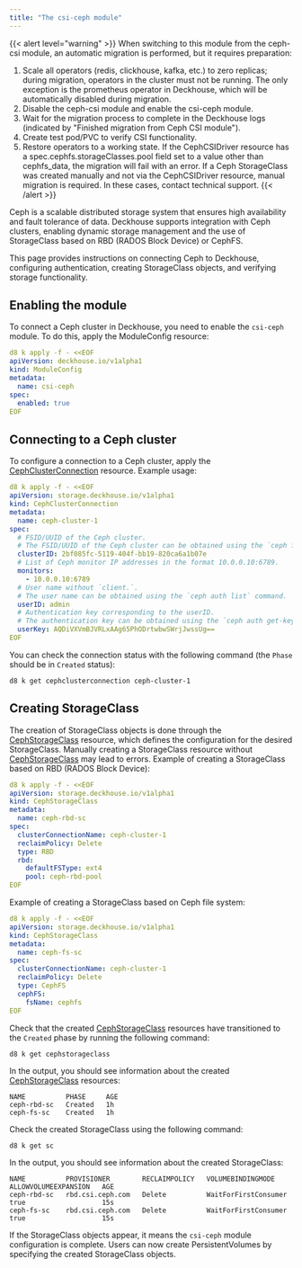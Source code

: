 ```yaml
---
title: "The csi-ceph module"
---
```


{{< alert level="warning" >}}
When switching to this module from the ceph-csi module, an automatic migration is performed, but it requires preparation:
1. Scale all operators (redis, clickhouse, kafka, etc.) to zero replicas; during migration, operators in the cluster must not be running. The only exception is the prometheus operator in Deckhouse, which will be automatically disabled during migration.
2. Disable the ceph-csi module and enable the csi-ceph module.
3. Wait for the migration process to complete in the Deckhouse logs (indicated by "Finished migration from Ceph CSI module").
4. Create test pod/PVC to verify CSI functionality.
5. Restore operators to a working state.
If the CephCSIDriver resource has a spec.cephfs.storageClasses.pool field set to a value other than cephfs_data, the migration will fail with an error.
If a Ceph StorageClass was created manually and not via the CephCSIDriver resource, manual migration is required.
In these cases, contact technical support.
{{< /alert >}}

Ceph is a scalable distributed storage system that ensures high availability and fault tolerance of data. Deckhouse supports integration with Ceph clusters, enabling dynamic storage management and the use of StorageClass based on RBD (RADOS Block Device) or CephFS.

This page provides instructions on connecting Ceph to Deckhouse, configuring authentication, creating StorageClass objects, and verifying storage functionality.

## Enabling the module

To connect a Ceph cluster in Deckhouse, you need to enable the `csi-ceph` module. To do this, apply the ModuleConfig resource:

```yaml
d8 k apply -f - <<EOF
apiVersion: deckhouse.io/v1alpha1
kind: ModuleConfig
metadata:
  name: csi-ceph
spec:
  enabled: true
EOF
```

## Connecting to a Ceph cluster

To configure a connection to a Ceph cluster, apply the [CephClusterConnection](../../../reference/cr/cephclusterconnection/) resource. Example usage:

```yaml
d8 k apply -f - <<EOF
apiVersion: storage.deckhouse.io/v1alpha1
kind: CephClusterConnection
metadata:
  name: ceph-cluster-1
spec:
  # FSID/UUID of the Ceph cluster.
  # The FSID/UUID of the Ceph cluster can be obtained using the `ceph fsid` command.
  clusterID: 2bf085fc-5119-404f-bb19-820ca6a1b07e
  # List of Ceph monitor IP addresses in the format 10.0.0.10:6789.
  monitors:
    - 10.0.0.10:6789
  # User name without `client.`.
  # The user name can be obtained using the `ceph auth list` command.
  userID: admin
  # Authentication key corresponding to the userID.
  # The authentication key can be obtained using the `ceph auth get-key client.admin` command.
  userKey: AQDiVXVmBJVRLxAAg65PhODrtwbwSWrjJwssUg==
EOF
```

You can check the connection status with the following command (the `Phase` should be in `Created` status):

```shell
d8 k get cephclusterconnection ceph-cluster-1
```

## Creating StorageClass

The creation of StorageClass objects is done through the [CephStorageClass](../../../reference/cr/cephstorageclass/) resource, which defines the configuration for the desired StorageClass. Manually creating a StorageClass resource without [CephStorageClass](../../../reference/cr/cephstorageclass/) may lead to errors. Example of creating a StorageClass based on RBD (RADOS Block Device):

```yaml
d8 k apply -f - <<EOF
apiVersion: storage.deckhouse.io/v1alpha1
kind: CephStorageClass
metadata:
  name: ceph-rbd-sc
spec:
  clusterConnectionName: ceph-cluster-1
  reclaimPolicy: Delete
  type: RBD
  rbd:
    defaultFSType: ext4
    pool: ceph-rbd-pool
EOF
```

Example of creating a StorageClass based on Ceph file system:

```yaml
d8 k apply -f - <<EOF
apiVersion: storage.deckhouse.io/v1alpha1
kind: CephStorageClass
metadata:
  name: ceph-fs-sc
spec:
  clusterConnectionName: ceph-cluster-1
  reclaimPolicy: Delete
  type: CephFS
  cephFS:
    fsName: cephfs
EOF
```

Check that the created [CephStorageClass](../../../reference/cr/cephstorageclass/) resources have transitioned to the `Created` phase by running the following command:

```shell
d8 k get cephstorageclass
```

In the output, you should see information about the created [CephStorageClass](../../../reference/cr/cephstorageclass/) resources:

```console
NAME          PHASE     AGE
ceph-rbd-sc   Created   1h
ceph-fs-sc    Created   1h
```

Check the created StorageClass using the following command:

```shell
d8 k get sc
```

In the output, you should see information about the created StorageClass:

```console
NAME          PROVISIONER        RECLAIMPOLICY   VOLUMEBINDINGMODE      ALLOWVOLUMEEXPANSION   AGE
ceph-rbd-sc   rbd.csi.ceph.com   Delete          WaitForFirstConsumer   true                   15s
ceph-fs-sc    rbd.csi.ceph.com   Delete          WaitForFirstConsumer   true                   15s
```

If the StorageClass objects appear, it means the `csi-ceph` module configuration is complete. Users can now create PersistentVolumes by specifying the created StorageClass objects.

